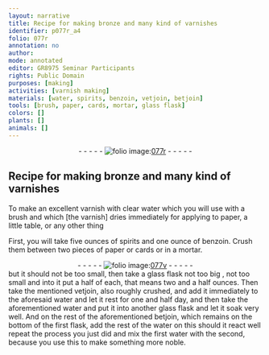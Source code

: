 ```yaml
---
layout: narrative
title: Recipe for making bronze and many kind of varnishes
identifier: p077r_a4
folio: 077r
annotation: no
author:
mode: annotated
editor: GR8975 Seminar Participants
rights: Public Domain
purposes: [making]
activities: [varnish making]
materials: [water, spirits, benzoin, vetjoin, betjoin]
tools: [brush, paper, cards, mortar, glass flask]
colors: []
plants: []
animals: []
---
```


 <div class="folio" align="center">- - - - - <a href="http://gallica.bnf.fr/ark:/12148/btv1b10500001g/f159.image" target="_blank"><img src="https://cu-mkp.github.io/GR8975-edition/assets/photo-icon.png" alt="folio image: " style="display:inline-block; margin-bottom:-3px;"/>077r</a> - - - - - </div>  <span class="activity"></span> 

## Recipe for making bronze and many kind of varnishes

 
 To make an excellent varnish with clear <span class="material">water</span> which you will use with a <span class="tool">brush</span> and which [the varnish] dries immediately for applying to paper, a little table, or any other thing 
 
 First, you will take five ounces of <span class="material">spirits</span> and one ounce of <span class="material">benzoin</span>. Crush them between two pieces of <span class="tool">paper</span> or <span class="tool">cards</span> or in a <span class="tool">mortar</span>. 
 <div class="folio" align="center">- - - - - <a href="http://gallica.bnf.fr/ark:/12148/btv1b10500001g/f160.image" target="_blank"><img src="https://cu-mkp.github.io/GR8975-edition/assets/photo-icon.png" alt="folio image: " style="display:inline-block; margin-bottom:-3px;"/>077v</a> - - - - - </div> 
 but it should not be too small, then take a <span class="tool">glass flask</span> not too big , not too small and into it put a half of each, that means two and a half ounces. Then take the mentioned <span class="material">vetjoin</span>, also roughly crushed, and add it immediately to the aforesaid water and let it rest for one and half day, and then take the aforementioned water and put it into another <span class="tool">glass flask</span> and let it soak very well. And on the rest of the aforementioned <span class="material">betjoin</span>, which remains on the bottom of the first flask, add the rest of the water on this should it react well repeat the process you just did and mix the first water with the second, because you use this to make something more noble. 
 